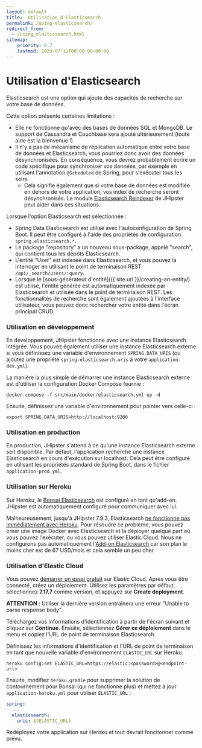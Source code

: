 ```yaml
---
layout: default
title:  Utilisation d'Elasticsearch
permalink: /using-elasticsearch/
redirect_from:
  - /using_elasticsearch.html
sitemap:
    priority: 0.7
    lastmod: 2023-07-12T00:00:00-00:00
---
```


# <i class="fa fa-search"></i> Utilisation d'Elasticsearch

Elasticsearch est une option qui ajoute des capacités de recherche sur votre base de données.

Cette option présente certaines limitations :

*   Elle ne fonctionne qu'avec des bases de données SQL et MongoDB. Le support de Cassandra et Couchbase sera ajouté ultérieurement (toute aide est la bienvenue !).
*   Il n'y a pas de mécanisme de réplication automatique entre votre base de données et Elasticsearch, vous pourriez donc avoir des données désynchronisées. En conséquence, vous devrez probablement écrire un code spécifique pour synchroniser vos données, par exemple en utilisant l'annotation `@Scheduled` de Spring, pour s'exécuter tous les soirs.
    *   Cela signifie également que si votre base de données est modifiée en dehors de votre application, vos index de recherche seront désynchronisés. Le module [Elasticsearch Reindexer](https://www.jhipster.tech/modules/marketplace/#/details/generator-jhipster-elasticsearch-reindexer) de JHipster peut aider dans ces situations.

Lorsque l'option Elasticsearch est sélectionnée :

*   Spring Data Elasticsearch est utilisé avec l'autoconfiguration de Spring Boot. Il peut être configuré à l'aide des propriétés de configuration `spring.elasticsearch.*`.
*   Le package "repository" a un nouveau sous-package, appelé "search", qui contient tous les dépôts Elasticsearch.
*   L'entité "User" est indexée dans Elasticsearch, et vous pouvez la interroger en utilisant le point de terminaison REST `/api/_search/users/:query`.
*   Lorsque le [sous-générateur d'entité]({{ site.url }}/creating-an-entity/) est utilisé, l'entité générée est automatiquement indexée par Elasticsearch et utilisée dans le point de terminaison REST. Les fonctionnalités de recherche sont également ajoutées à l'interface utilisateur, vous pouvez donc rechercher votre entité dans l'écran principal CRUD.

### Utilisation en développement

En développement, JHipster fonctionne avec une instance Elasticsearch intégrée. Vous pouvez également utiliser une instance Elasticsearch externe si vous définissez une variable d'environnement `SPRING_DATA_URIS` (ou ajoutez une propriété `spring.elasticsearch.uris` à votre `application-dev.yml`).

La manière la plus simple de démarrer une instance Elasticsearch externe est d'utiliser la configuration Docker Compose fournie :

    docker-compose -f src/main/docker/elasticsearch.yml up -d

Ensuite, définissez une variable d'environnement pour pointer vers celle-ci :

    export SPRING_DATA_URIS=http://localhost:9200

### Utilisation en production

En production, JHipster s'attend à ce qu'une instance Elasticsearch externe soit disponible. Par défaut, l'application recherche une instance Elasticsearch en cours d'exécution sur localhost. Cela peut être configuré en utilisant les propriétés standard de Spring Boot, dans le fichier `application-prod.yml`.

### Utilisation sur Heroku

Sur Heroku, le [Bonsai Elasticsearch](https://elements.heroku.com/addons/bonsai) est configuré en tant qu'add-on. JHipster est automatiquement configuré pour communiquer avec lui.

Malheureusement, jusqu'à JHipster 7.9.3, Elasticsearch [ne fonctionne pas immédiatement avec Heroku](https://github.com/jhipster/generator-jhipster/issues/20315). Pour résoudre ce problème, vous pouvez créer une image Docker avec Elasticsearch et la déployer quelque part où vous pouvez l'exécuter, ou vous pouvez utiliser Elastic Cloud. Nous ne configurons pas automatiquement l'[Add-on Elasticsearch](https://elements.heroku.com/addons/foundelasticsearch) car son plan le moins cher est de 67 USD/mois et cela semble un peu cher.

### Utilisation d'Elastic Cloud

Vous pouvez [démarrer un essai gratuit](https://cloud.elastic.co/registration) sur Elastic Cloud. Après vous être connecté, créez un déploiement. Utilisez les paramètres par défaut, sélectionnez **7.17.7** comme version, et appuyez sur **Create deployment**.

**ATTENTION** : Utiliser la dernière version entraînera une erreur "Unable to parse response body".

Téléchargez vos informations d'identification à partir de l'écran suivant et cliquez sur **Continue**. Ensuite, sélectionnez **Gérer ce déploiement** dans le menu et copiez l'URL de point de terminaison Elasticsearch.

Définissez les informations d'identification et l'URL de point de terminaison en tant que nouvelle variable d'environnement `ELASTIC_URL` sur Heroku.

```shell
heroku config:set ELASTIC_URL=https://elastic:<password>@<endpoint-url>
```

Ensuite, modifiez `heroku.gradle` pour supprimer la solution de contournement pour Bonsai (qui ne fonctionne plus) et mettez à jour `application-heroku.yml` pour utiliser `ELASTIC_URL` :

```yaml
spring:
  ...
  elasticsearch:
    uris: ${ELASTIC_URL}
```

Redéployez votre application sur Heroku et tout devrait fonctionner comme prévu.